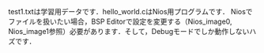 test1.txtは学習用データです．hello_world.cはNios用プログラムです．
Niosでファイルを扱いたい場合，BSP Editorで設定を変更する（Nios_image0, Nios_image1参照）必要があります．そして，Debugモードでしか動作しないハズです．

